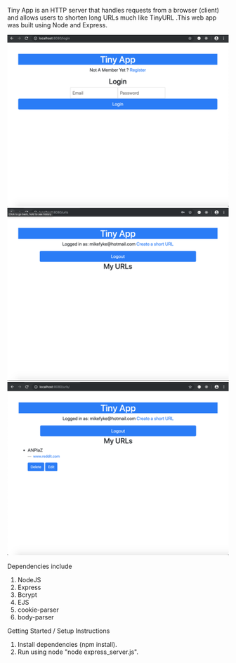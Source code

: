 Tiny App is an HTTP server that handles requests from a browser (client) and allows users to shorten long URLs much like TinyURL .This web app was built using Node and Express.

!["Screenshot of Login page"](https://github.com/MikeTheFyke/tinyapp/blob/master/docs/Login.png)
!["Screenshot of Create URL page"](https://github.com/MikeTheFyke/tinyapp/blob/master/docs/Mainpage.png)
!["Screenshot of Users URL's"](https://github.com/MikeTheFyke/tinyapp/blob/master/docs/Mainpage%20wshortURL.png)

Dependencies include
1. NodeJS
2. Express
3. Bcrypt
4. EJS
5. cookie-parser
6. body-parser

Getting Started / Setup Instructions
1. Install dependencies (npm install). 
2. Run using node "node express_server.js".



